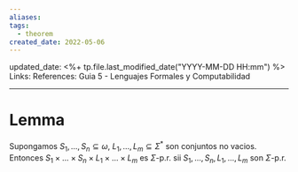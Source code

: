 ```yaml
---
aliases: 
tags: 
  - theorem
created_date: 2022-05-06
---
```

updated_date: <%+ tp.file.last_modified_date("YYYY-MM-DD HH:mm") %>
Links: 
References: Guia 5 - Lenguajes Formales y Computabilidad

---
# Lemma
Supongamos $S_{1},...,S_{n}\subseteq \omega$, $L_{1},...,L_{m}\subseteq \Sigma ^{\ast }$ son conjuntos no vacios. Entonces $S_{1}\times ...\times S_{n}\times L_{1}\times ...\times L_{m}$ es $\Sigma$-p.r. sii $S_{1},...,S_{n},L_{1},...,L_{m}$ son $\Sigma$-p.r.